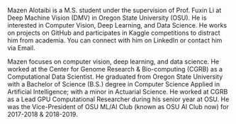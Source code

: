 Mazen Alotaibi is a M.S. student under the supervision of Prof. Fuxin Li at Deep Machine Vision (DMV) in Oregon State University (OSU). He is interested in Computer Vision, Deep Learning, and Data Science. He works on projects on GitHub and participates in Kaggle competitions to distract him from academia. You can connect with him on LinkedIn or contact him via Email.

Mazen focuses on computer vision, deep learning, and data science. He worked at the Center for Genome Research & Bio-computing (CGRB) as a Computational Data Scientist. He graduated from Oregon State University with a Bachelor of Science (B.S.) degree in Computer Science Applied in Artificial Intelligence; with a minor in Actuarial Science. He worked at CGRB as a Lead GPU Computational Researcher during his senior year at OSU. He was the Vice-President of OSU ML/AI Club (known as OSU AI Club now) for 2017-2018 & 2018-2019.
